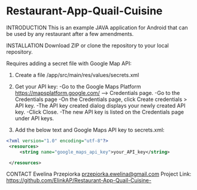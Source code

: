 # Restaurant-App-Quail-Cuisine

INTRODUCTION
This is an example JAVA application for Android that can be used by any restaurant after a few amendments.

INSTALLATION
Download ZIP or clone the repository to your local repository.

Requires adding a secret file with Google Map API:

1. Create a file
/app/src/main/res/values/secrets.xml

2. Get your API key:
-Go to the Google Maps Platform https://mapsplatform.google.com/ --> Credentials page.
-Go to the Credentials page
-On the Credentials page, click Create credentials > API key.
-The API key created dialog displays your newly created API key.
-Click Close.
-The new API key is listed on the Credentials page under API keys.

3. Add the below text and Google Maps API key to secrets.xml:
```xml
<?xml version="1.0" encoding="utf-8"?>
 <resources>
     <string name="google_maps_api_key">your_API_key</string>

 </resources>
 ```

CONTACT
Ewelina Przepiorka przepiorka.ewelina@gmail.com
Project Link: https://github.com/ElinkAP/Restaurant-App-Quail-Cuisine-

